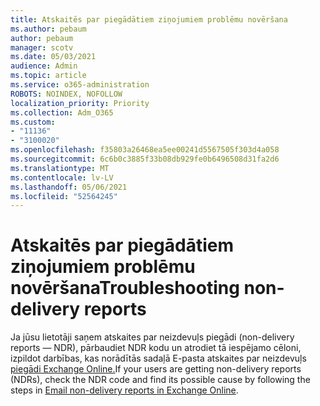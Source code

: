 ```yaml
---
title: Atskaitēs par piegādātiem ziņojumiem problēmu novēršana
ms.author: pebaum
author: pebaum
manager: scotv
ms.date: 05/03/2021
audience: Admin
ms.topic: article
ms.service: o365-administration
ROBOTS: NOINDEX, NOFOLLOW
localization_priority: Priority
ms.collection: Adm_O365
ms.custom:
- "11136"
- "3100020"
ms.openlocfilehash: f35803a26468ea5ee00241d5567505f303d4a058
ms.sourcegitcommit: 6c6b0c3885f33b08db929fe0b6496508d31fa2d6
ms.translationtype: MT
ms.contentlocale: lv-LV
ms.lasthandoff: 05/06/2021
ms.locfileid: "52564245"
---
```

# <a name="troubleshooting-non-delivery-reports"></a><span data-ttu-id="6c552-102">Atskaitēs par piegādātiem ziņojumiem problēmu novēršana</span><span class="sxs-lookup"><span data-stu-id="6c552-102">Troubleshooting non-delivery reports</span></span>

<span data-ttu-id="6c552-103">Ja jūsu lietotāji saņem atskaites par neizdevuļs piegādi (non-delivery reports — NDR), pārbaudiet NDR kodu un atrodiet tā iespējamo cēloni, izpildot darbības, kas norādītās sadaļā E-pasta atskaites par neizdevuļs [piegādi Exchange Online.](https://docs.microsoft.com/exchange/mail-flow-best-practices/non-delivery-reports-in-exchange-online/non-delivery-reports-in-exchange-online)</span><span class="sxs-lookup"><span data-stu-id="6c552-103">If your users are getting non-delivery reports (NDRs), check the NDR code and find its possible cause by following the steps in [Email non-delivery reports in Exchange Online](https://docs.microsoft.com/exchange/mail-flow-best-practices/non-delivery-reports-in-exchange-online/non-delivery-reports-in-exchange-online).</span></span>